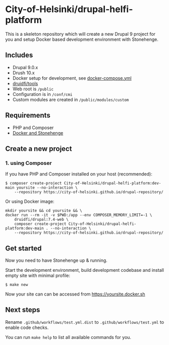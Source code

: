 # City-of-Helsinki/drupal-helfi-platform

This is a skeleton repository which will create a new Drupal 9 project for you and setup Docker based development
environment with Stonehenge.

## Includes

- Drupal 9.0.x
- Drush 10.x
- Docker setup for development, see [docker-compose.yml](docker-compose.yml)
- [druidfi/tools](https://github.com/druidfi/tools)
- Web root is `/public`
- Configuration is in `/conf/cmi`
- Custom modules are created in `/public/modules/custom`

## Requirements

- PHP and Composer
- [Docker and Stonehenge](https://github.com/druidfi/guidelines/blob/master/docs/local_dev_env.md)

## Create a new project

### 1. using Composer

If you have PHP and Composer installed on your host (recommended):

```
$ composer create-project City-of-Helsinki/drupal-helfi-platform:dev-main yoursite --no-interaction \
    --repository https://city-of-helsinki.github.io/drupal-repository/
```

Or using Docker image:

```
mkdir yoursite && cd yoursite && \
docker run --rm -it -v $PWD:/app --env COMPOSER_MEMORY_LIMIT=-1 \
    druidfi/drupal:7.4-web \
    composer create-project City-of-Helsinki/drupal-helfi-platform:dev-main . --no-interaction \
    --repository https://city-of-helsinki.github.io/drupal-repository/
```

## Get started

Now you need to have Stonehenge up & running.

Start the development environment, build development codebase and install empty site with minimal profile:

```
$ make new
```

Now your site can can be accessed from https://yoursite.docker.sh

## Next steps

Rename `.github/workflows/test.yml.dist` to `.github/workflows/test.yml` to enable code checks.

You can run `make help` to list all available commands for you.
